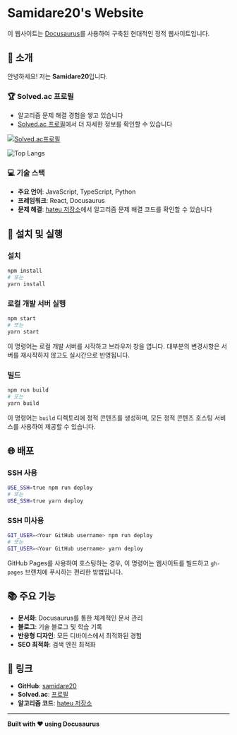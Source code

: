 # Samidare20's Website

이 웹사이트는 [Docusaurus](https://docusaurus.io/)를 사용하여 구축된 현대적인 정적 웹사이트입니다.

## 👋 소개

안녕하세요! 저는 **Samidare20**입니다.

### 🏆 Solved.ac 프로필
- 알고리즘 문제 해결 경험을 쌓고 있습니다
- [Solved.ac 프로필](https://solved.ac/profile/samidare20)에서 더 자세한 정보를 확인할 수 있습니다

[![Solved.ac프로필](http://mazassumnida.wtf/api/v2/generate_badge?boj=dolphine103)](https://solved.ac/dolphine103)

![Top Langs](https://github-readme-stats.vercel.app/api/top-langs/?username=samidare20)

### 💻 기술 스택
- **주요 언어**: JavaScript, TypeScript, Python
- **프레임워크**: React, Docusaurus
- **문제 해결**: [hateu 저장소](https://github.com/samidare20/hateu)에서 알고리즘 문제 해결 코드를 확인할 수 있습니다

## 🚀 설치 및 실행

### 설치
```bash
npm install
# 또는
yarn install
```

### 로컬 개발 서버 실행
```bash
npm start
# 또는
yarn start
```

이 명령어는 로컬 개발 서버를 시작하고 브라우저 창을 엽니다. 대부분의 변경사항은 서버를 재시작하지 않고도 실시간으로 반영됩니다.

### 빌드
```bash
npm run build
# 또는
yarn build
```

이 명령어는 `build` 디렉토리에 정적 콘텐츠를 생성하며, 모든 정적 콘텐츠 호스팅 서비스를 사용하여 제공할 수 있습니다.

## 🌐 배포

### SSH 사용
```bash
USE_SSH=true npm run deploy
# 또는
USE_SSH=true yarn deploy
```

### SSH 미사용
```bash
GIT_USER=<Your GitHub username> npm run deploy
# 또는
GIT_USER=<Your GitHub username> yarn deploy
```

GitHub Pages를 사용하여 호스팅하는 경우, 이 명령어는 웹사이트를 빌드하고 `gh-pages` 브랜치에 푸시하는 편리한 방법입니다.

## 📚 주요 기능

- **문서화**: Docusaurus를 통한 체계적인 문서 관리
- **블로그**: 기술 블로그 및 학습 기록
- **반응형 디자인**: 모든 디바이스에서 최적화된 경험
- **SEO 최적화**: 검색 엔진 최적화

## 🔗 링크

- **GitHub**: [samidare20](https://github.com/samidare20)
- **Solved.ac**: [프로필](https://solved.ac/profile/samidare20)
- **알고리즘 코드**: [hateu 저장소](https://github.com/samidare20/hateu)

---

**Built with ❤️ using Docusaurus**
